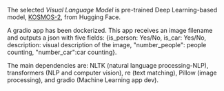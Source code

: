 The selected *Visual Language Model* is pre-trained Deep Learning-based model, [KOSMOS-2](https://huggingface.co/docs/transformers/main/en/model_doc/kosmos-2), from Hugging Face.

A gradio app has been dockerized. This app receives an image filename and outputs a json with five fields: {is_person: Yes/No, is_car: Yes/No, description: visual description of the image, "number_people": people counting, "number_car":car counting}.

The main dependencies are: NLTK (natural language processing-NLP), transformers (NLP and computer vision), re (text matching), Pillow (image processing), and gradio (Machine Learning app dev).